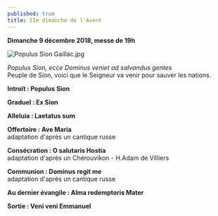 ```yaml
---
published: true
title: IIe dimanche de l'Avent
---
```

**Dimanche 9 décembre 2018, messe de 19h**  

![Populus Sion Gaillac.jpg]({{site.baseurl}}/images/Populus%20Sion%20Gaillac.jpg)

*Populus Sion, ecce Dominus veniet ad salvandus gentes*  
Peuple de Sion, voici que le Seigneur va venir pour sauver les nations.

**Introït : Populus Sion**  

**Graduel : Ex Sion**

**Alleluia : Laetatus sum**  

**Offertoire : Ave Maria**  
adaptation d'après un cantique russe

**Consécration : O salutaris Hostia**  
adaptation d'après un Chérouvikon - H.Adam de Villiers

**Communion : Dominus regit me**  
adaptation d'après un cantique russe

**Au dernier évangile : Alma redemptoris Mater**

**Sortie : Veni veni Emmanuel**
